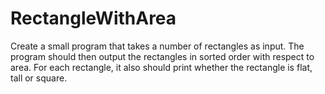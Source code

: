 # RectangleWithArea
Create a small program that takes a number of rectangles as input. The program should then output the rectangles in sorted order with respect to area. For each rectangle, it also should print whether the rectangle is flat, tall or square.
